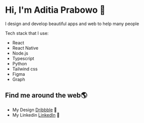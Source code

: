 # Hi, I'm Aditia Prabowo 👋 

I design and develop beautiful apps and web to help many people

Tech stack that I use:
* React
* React Native
* Node.js
* Typescript
* Python
* Tailwind css
* Figma
* Graph

## Find me around the web🌎 
- My Design <a href="https://dribbble.com/aditiaprabowo"> Dribbble</a> 🏓
- My Linkedin <a href="https://www.linkedin.com/in/aditia-prabowo-109a00228/">LinkedIn</a> 💼
